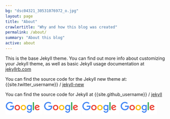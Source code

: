 ```yaml
---
bg: "dsc04321_30531076972_o.jpg"
layout: page
title: "About"
crawlertitle: "Why and how this blog was created"
permalink: /about/
summary: "About this blog"
active: about
---
```


This is the base Jekyll theme. You can find out more info about customizing your Jekyll theme, as well as basic Jekyll usage documentation at [jekyllrb.com](http://jekyllrb.com/)

You can find the source code for the Jekyll new theme at:
{{site.twitter_username}} /
[jekyll-new](https://github.com/jglovier/jekyll-new)

You can find the source code for Jekyll at
{{site.github_username}} /
[jekyll](https://github.com/jekyll/jekyll)

![Google](/assets/images/googlelogo_color_116x41dp.png) ![Google](/assets/images/googlelogo_color_116x41dp.png) ![Google](/assets/images/googlelogo_color_116x41dp.png) ![Google](/assets/images/googlelogo_color_116x41dp.png)
